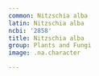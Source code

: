 ```yaml
---
common: Nitzschia alba
latin: Nitzschia alba
ncbi: '2858'
title: Nitzschia alba
group: Plants and Fungi
image: .na.character

---
```

